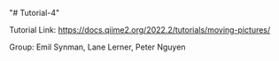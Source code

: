 "# Tutorial-4" 




Tutorial Link: https://docs.qiime2.org/2022.2/tutorials/moving-pictures/

Group:
Emil Synman,
Lane Lerner,
Peter Nguyen
